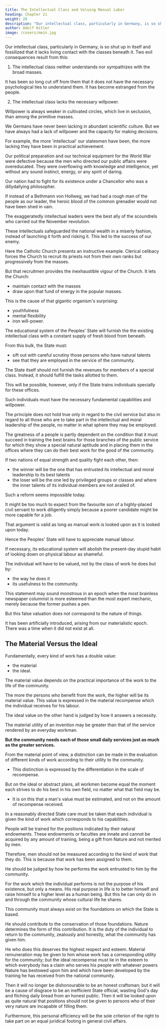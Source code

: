 ```yaml
---
title: The Intellectual Class and Valuing Manual Labor
heading: Chapter 2i
weight: 26
description: "Our intellectual class, particularly in Germany, is so shut up in itself and fossilized that it lacks living contact with the classes beneath it"
author: Adolf Hitler
image: /covers/mein.jpg
---
```




<!-- There is still another reason why the State should provide for this situation.  -->

Our intellectual class, particularly in Germany, is so shut up in itself and fossilized that it lacks living contact with the classes beneath it. Two evil consequences result from this:

1. The intellectual class neither understands nor sympathizes with the broad masses.

It has been so long cut off from them that it does not have the necessary psychological ties to understand them. It has become estranged from the people.

2. The intellectual class lacks the necessary willpower.

Willpower is always weaker in cultivated circles, which live in seclusion, than among the primitive masses.

We Germans have never been lacking in abundant scientific culture. But we have always had a lack of willpower and the capacity for making decisions.

For example, the more 'intellectual' our statesmen have been, the more lacking they have been in practical achievement. 

Our political preparation and our technical equipment for the World War were defective because the men who directed our public affairs were overeducated. They were overflowing with knowledge and intelligence, yet without any sound instinct, energy, or any spirit of daring. 

Our nation had to fight for its existence under a Chancellor who was a dillydallying philosopher. 

If instead of a Bethmann von Hollweg, we had had a rough man of the people as our leader, the heroic blood of the common grenadier would not have been shed in vain. 

The exaggeratedly intellectual leaders were the best ally of the scoundrels who carried out the November revolution. 

These intellectuals safeguarded the national wealth in a miserly fashion, instead of launching it forth and risking it. This led to the success of our enemy.

Here the Catholic Church presents an instructive example. Clerical celibacy forces the Church to recruit its priests not from their own ranks but progressively from the masses. 

<!-- Yet there are not many who recognize the significance of celibacy in this relation.  -->

But that recruitmen provides the inexhaustible vigour of the Church. It lets the Church:
- maintain contact with the masses
- draw upon that fund of energy in the popular masses. 

This is the cause of that gigantic organism's surprising:
- youthfulness
- mental flexibility
- iron will-power.

The educational system of the Peoples' State will furnish the the existing intellectual class with a constant supply of fresh blood from beneath. 

From this bulk, the State must:
- sift out with careful scrutiny those persons who have natural talents
- see that they are employed in the service of the community.

The State itself should not furnish the revenues for members of a special class. Instead, it should fulfill the tasks allotted to them. 

This will be possible, however, only if the State trains individuals specially for these offices. 

Such individuals must have the necessary fundamental capabilities and willpower. 

The principle does not hold true only in regard to the civil service but also in regard to all those who are to take part in the intellectual and moral leadership of the people, no matter in what sphere they may be employed. 

The greatness of a people is partly dependent on the condition that it must succeed in training the best brains for those branches of the public service for which they show a special natural aptitude and in placing them in the offices where they can do their best work for the good of the community.

If two nations of equal strength and quality fight each other, then:
- the winner will be the one that has entrusted its intellectual and moral leadership to its best talents
- the loser will be the one led by privileged groups or classes and where the inner talents of its individual members are not availed of.

Such a reform seems impossible today.

It might be too much to expect from the favourite son of a highly-placed civil servant to work diligently simply because a poorer candidate might be more capable for a job. 

That argument is valid as long as manual work is looked upon as it is looked upon today.

Hence the Peoples' State will have to appreciate manual labour.

 <!-- which will be fundamentally different from that which now exists.  will have to organize a persistent system of teaching which -->

If necessary, its educational system will abolish the present-day stupid habit of looking down on physical labour as shameful.
 <!-- an occupation to be ashamed of. -->

The individual will have to be valued, not by the class of work he does but by:
- the way he does it
- its usefulness to the community. 

This statement may sound monstrous in an epoch when the most brainless newspaper columnist is more esteemed than the most expert mechanic, merely because the former pushes a pen. 

But this false valuation does not correspond to the nature of things. 

It has been artificially introduced, arising from our materialistic epoch. There was a time when it did not exist at all.

<!-- The present unnatural state of affairs is one of those general morbid phenomena that have
arisen.  -->

## The Material Versus the Ideal

Fundamentally, every kind of work has a double value:
- the material
- the ideal.

The material value depends on the practical importance of the work to the life of the community.

The more the persons who benefit from the work, the higher will be its material value. This value is expressed in the material recompense 
 which the individual receives for his labour. 

The ideal value on the other hand is judged by how it answers a necessity.

The material utility of an invention may be greater than that of the service rendered by an everyday workman.

**But the community needs each of those small daily services just as much as the greater services.** 

From the material point of view, a distinction can be made in the evaluation of different kinds of work according to their utility to the community.
- This distinction is expressed by the differentiation in the scale of recompense.

But on the ideal or abstract plans, all workmen become equal the moment each strives to do his best in his own field, no matter what that field may be. 
- It is on this that a man's value must be estimated, and not on the amount of recompense received. 

In a reasonably directed State care must be taken that each individual is given the kind of work which corresponds to his capabilities. 

People will be trained for the positions indicated by their natural endowments. These endowments or faculties are innate and cannot be acquired by any amount of training, being a gift from Nature and not merited by men. 

Therefore, men should not be measured according to the kind of work that they do. This is because that work has been assigned to them. 

<!-- Seeing that the kind of work in which the individual is employed is to be accounted to his inborn gifts and the resultant training which he has received from the community,  -->

He should be judged by how he performs the work entrusted to him by the community.

For the work which the individual performs is not the purpose of his existence, but only a means. His real purpose in life is to better himself and raise himself to a higher level as a human being. But this he can only do in and through the community whose cultural life he shares. 

This community must always exist on the foundations on which the State is based.

He should contribute to the conservation of those foundations. Nature determines the form of this contribution. It is the duty of the individual to return to the community, zealously and honestly, what the community has given him. 

He who does this deserves the highest respect and esteem. Material remuneration may be given to him whose work has a corresponding utility for the community; but the ideal recompense must lie in the esteem to which everybody has a claim who serves his people with whatever powers Nature has bestowed upon him and which have been developed by the training he has received from the national community.

Then it will no longer be dishonourable to be an honest craftsman; but it will be a cause of disgrace to be an inefficient State official, wasting God's day and filching daily bread from an honest public. Then it will be looked upon as quite natural that positions should not be given to persons who of their very nature are incapable of filling them.

Furthermore, this personal efficiency will be the sole criterion of the right to take part on an equal juridical footing in general civil affairs.

